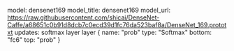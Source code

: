 model: densenet169
model_title: densenet169
model_url: https://raw.githubusercontent.com/shicai/DenseNet-Caffe/a68651c0b91d8dcb7c0ecd39d1fc76da523baf8a/DenseNet_169.prototxt
updates: softmax layer
layer {
  name: "prob"
  type: "Softmax"
  bottom: "fc6"
  top: "prob"
}
